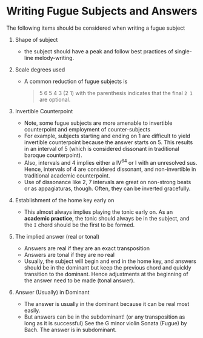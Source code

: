 # Writing Fugue Subjects and Answers

The following items should be considered when writing a fugue subject

1. Shape of subject
    - the subject should have a peak and follow best practices of
      single-line melody-writing.

2. Scale degrees used
    - A common reduction of fugue subjects is
      > 5 6 5 4 3 (2 1)
      with the parenthesis indicates that the final `2 1` are optional.

3. Invertible Counterpoint
    - Note, some fugue subjects are more amenable to invertible
      counterpoint and employment of counter-subjects
    - For example, subjects starting and ending on 1 are difficult
      to yield invertible counterpoint because the answer starts on 5.
      This results in an interval of 5 (which is considered dissonant
      in traditional baroque counterpoint).
    - Also, intervals and 4 implies either a IV<sup>64</sup> or I 
      with an unresolved sus. Hence, intervals of 4 are considered
      dissonant, and non-invertible in traditional academic counterpoint.
    - Use of dissonance like 2, 7 intervals are great on non-strong beats
      or as appagiaturas, though. Often, they can be inverted gracefully.

4. Establishment of the home key early on
    - This almost always implies playing the tonic early on.
      As an **academic practice**, the tonic should always be in the 
      subject, and the `I` chord should be the first to be formed.

5. The implied answer (real or tonal)
    - Answers are real if they are an exact transposition
    - Answers are tonal if they are no real
    - Usually, the subject will begin and end in the home key,
      and answers should be in the dominant but keep the previous
      chord and quickly transition to the dominant. Hence adjustments
      at the beginning of the answer need to be made (tonal answer).

6. Answer (Usually) in Dominant
    - The answer is usually in the dominant because it can be real
      most easily.
    - But answers can be in the subdominant! 
      (or any transposition as long as it is successful)
      See the G minor violin Sonata (Fugue) by Bach. The answer is in 
      subdominant.
